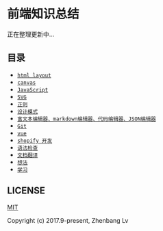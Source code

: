 # 前端知识总结

正在整理更新中...

## 目录

* [` html layout `](https://github.com/lvzhenbang/article/blob/master/layout)
* [` canvas `](https://github.com/lvzhenbang/article/blob/master/canvas)
* [` JavaScript `](https://github.com/lvzhenbang/article/blob/master/js)
* [` SVG `](https://github.com/lvzhenbang/article/blob/master/svg)
* [` 正则 `](https://github.com/lvzhenbang/article/blob/master/regular/introduce.md)
* [` 设计模式 `](https://github.com/lvzhenbang/article/blob/master/design-pattern)
* [` 富文本编辑器、markdown编辑器、代码编辑器、JSON编辑器 `](https://github.com/lvzhenbang/article/blob/master/editor)
* [` Git `](https://github.com/lvzhenbang/article/blob/master/git)
* [` vue `](https://github.com/lvzhenbang/article/blob/master/vue)
* [` shopify 开发 `](https://github.com/lvzhenbang/article/blob/master/shopify)
* [` 语法检查 `](https://github.com/lvzhenbang/article/blob/master/lint)
* [` 文档翻译 `](https://github.com/lvzhenbang/article/blob/master/translate)
* [` 想法 `](https://github.com/lvzhenbang/article/blob/master/idea)
* [` 学习 `](https://github.com/lvzhenbang/article/blob/master/learning)

## LICENSE

[MIT](https://opensource.org/licenses/MIT)

Copyright (c) 2017.9-present, Zhenbang Lv
